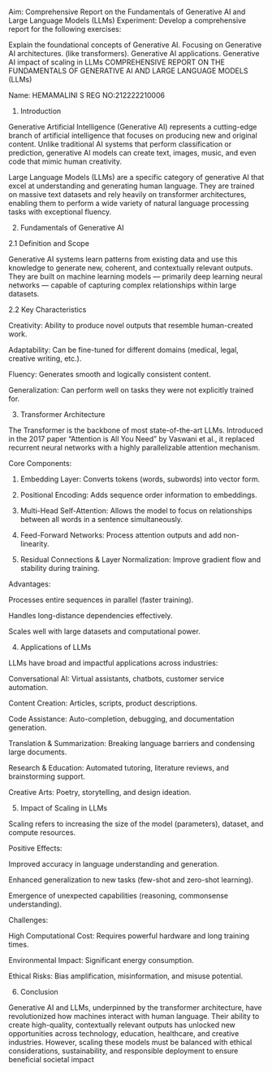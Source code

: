 Aim: Comprehensive Report on the Fundamentals of Generative AI and Large Language Models (LLMs)
Experiment: Develop a comprehensive report for the following exercises:

Explain the foundational concepts of Generative AI.
Focusing on Generative AI architectures. (like transformers).
Generative AI applications.
Generative AI impact of scaling in LLMs
COMPREHENSIVE REPORT ON THE FUNDAMENTALS OF GENERATIVE AI AND LARGE LANGUAGE MODELS (LLMs)

Name: HEMAMALINI S 
REG NO:212222210006

1. Introduction

Generative Artificial Intelligence (Generative AI) represents a cutting-edge branch of artificial intelligence that focuses on producing new and original content. Unlike traditional AI systems that perform classification or prediction, generative AI models can create text, images, music, and even code that mimic human creativity.

Large Language Models (LLMs) are a specific category of generative AI that excel at understanding and generating human language. They are trained on massive text datasets and rely heavily on transformer architectures, enabling them to perform a wide variety of natural language processing tasks with exceptional fluency.


2. Fundamentals of Generative AI

2.1 Definition and Scope

Generative AI systems learn patterns from existing data and use this knowledge to generate new, coherent, and contextually relevant outputs. They are built on machine learning models — primarily deep learning neural networks — capable of capturing complex relationships within large datasets.

2.2 Key Characteristics

Creativity: Ability to produce novel outputs that resemble human-created work.

Adaptability: Can be fine-tuned for different domains (medical, legal, creative writing, etc.).

Fluency: Generates smooth and logically consistent content.

Generalization: Can perform well on tasks they were not explicitly trained for.

3. Transformer Architecture

The Transformer is the backbone of most state-of-the-art LLMs. Introduced in the 2017 paper “Attention is All You Need” by Vaswani et al., it replaced recurrent neural networks with a highly parallelizable attention mechanism.

Core Components:

1. Embedding Layer: Converts tokens (words, subwords) into vector form.


2. Positional Encoding: Adds sequence order information to embeddings.


3. Multi-Head Self-Attention: Allows the model to focus on relationships between all words in a sentence simultaneously.


4. Feed-Forward Networks: Process attention outputs and add non-linearity.


5. Residual Connections & Layer Normalization: Improve gradient flow and stability during training.



Advantages:

Processes entire sequences in parallel (faster training).

Handles long-distance dependencies effectively.

Scales well with large datasets and computational power.

4. Applications of LLMs

LLMs have broad and impactful applications across industries:

Conversational AI: Virtual assistants, chatbots, customer service automation.

Content Creation: Articles, scripts, product descriptions.

Code Assistance: Auto-completion, debugging, and documentation generation.

Translation & Summarization: Breaking language barriers and condensing large documents.

Research & Education: Automated tutoring, literature reviews, and brainstorming support.

Creative Arts: Poetry, storytelling, and design ideation.

5. Impact of Scaling in LLMs

Scaling refers to increasing the size of the model (parameters), dataset, and compute resources.

Positive Effects:

Improved accuracy in language understanding and generation.

Enhanced generalization to new tasks (few-shot and zero-shot learning).

Emergence of unexpected capabilities (reasoning, commonsense understanding).


Challenges:

High Computational Cost: Requires powerful hardware and long training times.

Environmental Impact: Significant energy consumption.

Ethical Risks: Bias amplification, misinformation, and misuse potential.

6. Conclusion

Generative AI and LLMs, underpinned by the transformer architecture, have revolutionized how machines interact with human language. Their ability to create high-quality, contextually relevant outputs has unlocked new opportunities across technology, education, healthcare, and creative industries. However, scaling these models must be balanced with ethical considerations, sustainability, and responsible deployment to ensure beneficial societal impact
